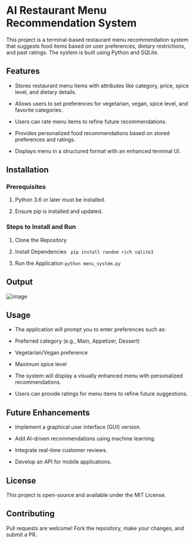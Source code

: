 # AI Restaurant Menu Recommendation System

This project is a terminal-based restaurant menu recommendation system that suggests food items based on user preferences, dietary restrictions, and past ratings. The system is built using Python and SQLite.

## Features

- Stores restaurant menu items with attributes like category, price, spice level, and dietary details.

* Allows users to set preferences for vegetarian, vegan, spice level, and favorite categories.

+ Users can rate menu items to refine future recommendations.

- Provides personalized food recommendations based on stored preferences and ratings.

* Displays menu in a structured format with an enhanced terminal UI.

## Installation

### Prerequisites

1. Python 3.6 or later must be installed.

2. Ensure pip is installed and updated.

### Steps to Install and Run

1. Clone the Repository

2. Install Dependencies
   ``` pip install random rich sqlite3```
3. Run the Application
   ```python menu_system.py```
## Output
![image](https://github.com/user-attachments/assets/d4adf2e3-4491-43ce-8cd9-ec360669385c)

## Usage

- The application will prompt you to enter preferences such as:

* Preferred category (e.g., Main, Appetizer, Dessert)

+ Vegetarian/Vegan preference

+ Maximum spice level

+ The system will display a visually enhanced menu with personalized recommendations.

+ Users can provide ratings for menu items to refine future suggestions.

## Future Enhancements

- Implement a graphical user interface (GUI) version.

- Add AI-driven recommendations using machine learning.

- Integrate real-time customer reviews.

- Develop an API for mobile applications.

## License

This project is open-source and available under the MIT License.

## Contributing

Pull requests are welcome! Fork the repository, make your changes, and submit a PR.



